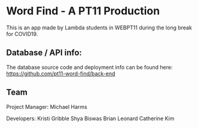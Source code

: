 # Word Find - A PT11 Production

This is an app made by Lambda students in WEBPT11 during the long break for COVID19.

## Database / API info:

The database source code and deployment info can be found here: https://github.com/pt11-word-find/back-end

## Team

Project Manager:
Michael Harms

Developers:
Kristi Gribble
Shya Biswas
Brian Leonard
Catherine Kim